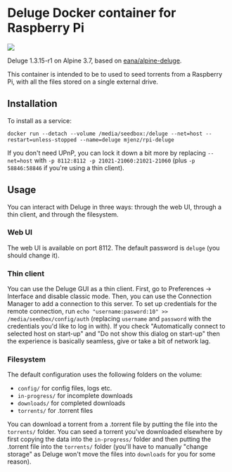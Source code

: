 # Deluge Docker container for Raspberry Pi
[![](https://images.microbadger.com/badges/image/mjenz/rpi-deluge.svg)](https://microbadger.com/images/mjenz/rpi-deluge "Get your own image badge on microbadger.com")

Deluge 1.3.15-r1 on Alpine 3.7, based on [eana/alpine-deluge](https://github.com/eana/alpine-deluge).

This container is intended to be to used to seed torrents from a Raspberry Pi, with all the files stored on a single external drive.


## Installation
To install as a service:
```
docker run --detach --volume /media/seedbox:/deluge --net=host --restart=unless-stopped --name=deluge mjenz/rpi-deluge
```

If you don't need UPnP, you can lock it down a bit more by replacing `--net=host` with `-p 8112:8112 -p 21021-21060:21021-21060` (plus `-p 58846:58846` if you're using a thin client).


## Usage
You can interact with Deluge in three ways: through the web UI, through a thin client, and through the filesystem.

### Web UI
The web UI is available on port 8112.
The default password is `deluge` (you should change it).

### Thin client
You can use the Deluge GUI as a thin client.
First, go to Preferences -> Interface and disable classic mode.
Then, you can use the Connection Manager to add a connection to this server.
To set up credentials for the remote connection, run `echo "username:pasword:10" >> /media/seedbox/config/auth` (replacing `username` and `password` with the credentials you'd like to log in with).
If you check "Automatically connect to selected host on start-up" and "Do not show this dialog on start-up" then the experience is basically seamless, give or take a bit of network lag.

### Filesystem
The default configuration uses the following folders on the volume:

* `config/` for config files, logs etc.
* `in-progress/` for incomplete downloads
* `downloads/` for completed downloads
* `torrents/` for .torrent files

You can download a torrent from a .torrent file by putting the file into the `torrents/` folder.
You can seed a torrent you've downloaded elsewhere by first copying the data into the `in-progress/` folder and then putting the .torrent file into the `torrents/` folder (you'll have to manually "change storage" as Deluge won't move the files into `downloads` for you for some reason).

